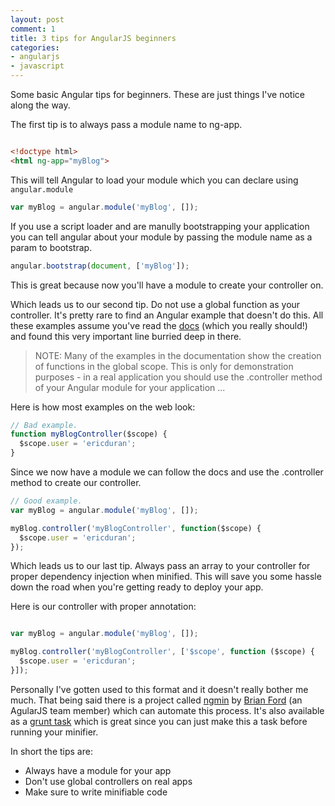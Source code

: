 ```yaml
---
layout: post
comment: 1
title: 3 tips for AngularJS beginners
categories:
- angularjs
- javascript
---
```


Some basic Angular tips for beginners. These are just things I've notice along the way.

The first tip is to always pass a module name to ng-app.

```html

<!doctype html>
<html ng-app="myBlog">

````

This will tell Angular to load your module which you can declare using ```angular.module```

```js
var myBlog = angular.module('myBlog', []);
```

If you use a script loader and are manully bootstrapping your application you can
tell angular about your module by passing the module name as a param to bootstrap.

```js
angular.bootstrap(document, ['myBlog']);
```

This is great because now you'll have a module to create your controller on.


Which leads us to our second tip. Do not use a global function as your controller.
It's pretty rare to find an Angular example that doesn't do this. All these examples
assume you've read the [docs](http://docs.angularjs.org/guide/dev_guide.mvc.understanding_controller)
(which you really should!) and found this very important line burried deep in there.

>
>NOTE: Many of the examples in the documentation show the creation of functions in the
>global scope. This is only for demonstration purposes - in a real application you
>should use the .controller method of your Angular module for your application ...
>

Here is how most examples on the web look:

```js
// Bad example.
function myBlogController($scope) {
  $scope.user = 'ericduran';
}
```

Since we now have a module we can follow the docs and use the .controller method to
create our controller.

```js
// Good example.
var myBlog = angular.module('myBlog', []);

myBlog.controller('myBlogController', function($scope) {
  $scope.user = 'ericduran';
});

```

Which leads us to our last tip. Always pass an array to your controller for proper dependency injection when minified.
This will save you some hassle down the road when you're getting ready to deploy your app.

Here is our controller with proper annotation:

```js

var myBlog = angular.module('myBlog', []);

myBlog.controller('myBlogController', ['$scope', function ($scope) {
  $scope.user = 'ericduran';
}]);

```

Personally I've gotten used to this format and it doesn't really bother me much. That being said there is a project
called [ngmin](https://github.com/btford/ngmin) by [Brian Ford](https://github.com/btford) (an AgularJS team member)
which can automate this process. It's also available as a [grunt task](https://github.com/btford/grunt-ngmin) which
is great since you can just make this a task before running your minifier.


In short the tips are:

 * Always have a module for your app
 * Don't use global controllers on real apps
 * Make sure to write minifiable code

